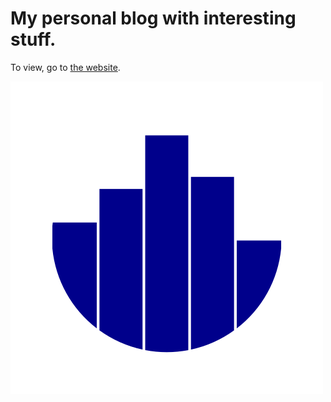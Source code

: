 # My personal blog with interesting stuff. 
To view, go to [the website](vankesteren.github.io/blog).

![logo](bloglogo.svg)
